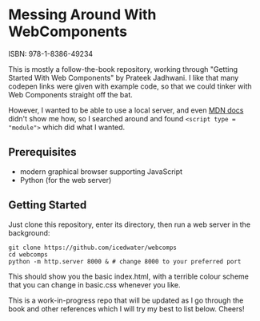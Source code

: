 # Messing Around With WebComponents

ISBN: 978-1-8386-49234

This is mostly a follow-the-book repository, working through "Getting Started
With Web Components" by Prateek Jadhwani. I like that many codepen links were
given with example code, so that we could tinker with Web Components straight
off the bat.

However, I wanted to be able to use a local server, and even [MDN docs][comp]
didn't show me how, so I searched around and found `<script type = "module">`
which did what I wanted.

## Prerequisites

- modern graphical browser supporting JavaScript
- Python (for the web server)

## Getting Started

Just clone this repository, enter its directory, then run a web server in the
background:

    git clone https://github.com/icedwater/webcomps
    cd webcomps
    python -m http.server 8000 & # change 8000 to your preferred port

This should show you the basic index.html, with a terrible colour scheme that
you can change in basic.css whenever you like.

This is a work-in-progress repo that will be updated as I go through the book
and other references which I will try my best to list below. Cheers!

[comp]: https://developer.mozilla.org/en-US/docs/Web/Web_Components

